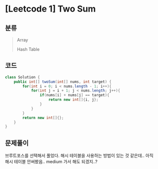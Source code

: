 # [Leetcode 1] Two Sum

## 분류
> Array
> 
> Hash Table

## 코드
```java
class Solution {
    public int[] twoSum(int[] nums, int target) {
        for(int i = 0; i < nums.length - 1; i++){
            for(int j = i + 1; j < nums.length; j++){
                if(nums[i] + nums[j] == target){
                    return new int[]{i, j};
                }
            }
        }
        return new int[]{};
    }
}
```

## 문제풀이

브루트포스를 선택해서 풀었다.
해시 테이블을 사용하는 방법이 있는 것 같은데.. 아직 해시 테이블 안써봤음.. medium 가서 해도 되겠지..?

